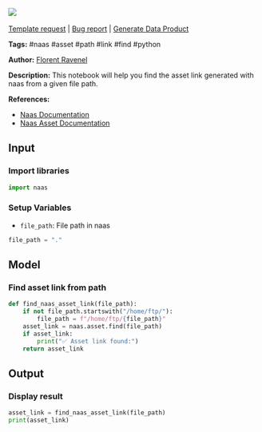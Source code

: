<a href="https://app.naas.ai/user-redirect/naas/downloader?url=https://raw.githubusercontent.com/jupyter-naas/awesome-notebooks/master/Naas/Naas_Find_Asset_link_from_path.ipynb" target="_parent"><img src="https://naasai-public.s3.eu-west-3.amazonaws.com/Open_in_Naas_Lab.svg"/></a><br><br><a href="https://github.com/jupyter-naas/awesome-notebooks/issues/new?assignees=&labels=&template=template-request.md&title=Tool+-+Action+of+the+notebook+">Template request</a> | <a href="https://github.com/jupyter-naas/awesome-notebooks/issues/new?assignees=&labels=bug&template=bug_report.md&title=Naas+-+Find+Asset+link+from+path:+Error+short+description">Bug report</a> | <a href="https://app.naas.ai/user-redirect/naas/downloader?url=https://raw.githubusercontent.com/jupyter-naas/awesome-notebooks/master/Naas/Naas_Start_data_product.ipynb" target="_parent">Generate Data Product</a>

**Tags:** #naas #asset #path #link #find #python

**Author:** [Florent Ravenel](https://www.linkedin.com/in/florent-ravenel/)

**Description:** This notebook will help you find the asset link generated with naas from a given file path.

**References:**
- [Naas Documentation](https://docs.naas.ai/)
- [Naas Asset Documentation](https://docs.naas.ai/features/asset)

## Input

### Import libraries


```python
import naas
```

### Setup Variables
- `file_path`: File path in naas


```python
file_path = "."
```

## Model

### Find asset link from path


```python
def find_naas_asset_link(file_path):
    if not file_path.startswith("/home/ftp/"):
        file_path = f"/home/ftp/{file_path}"
    asset_link = naas.asset.find(file_path)
    if asset_link:
        print("✅ Asset link found:")
    return asset_link
```

## Output

### Display result


```python
asset_link = find_naas_asset_link(file_path)
print(asset_link)
```

 
